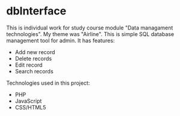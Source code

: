# dbInterface

This is individual work for study course module "Data managament technologies". My theme was "Airline". This is simple SQL database management tool for admin. 
It has features:
  + Add new record
  + Delete records
  + Edit record
  + Search records

Technologies used in this project:
  + PHP
  + JavaScript
  + CSS/HTML5 

